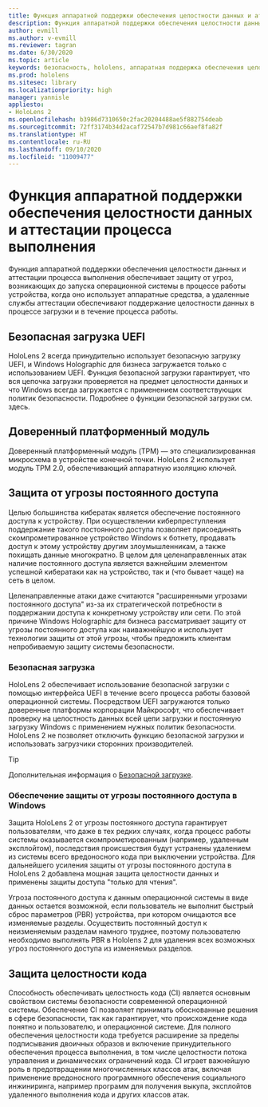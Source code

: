 ```yaml
---
title: Функция аппаратной поддержки обеспечения целостности данных и аттестации процесса выполнения
description: Функция аппаратной поддержки обеспечения целостности данных и аттестации процесса выполнения
author: evmill
ms.author: v-evmill
ms.reviewer: tagran
ms.date: 6/30/2020
ms.topic: article
keywords: безопасность, hololens, аппаратная поддержка обеспечения целостности данных, аттестация процесса выполнения, UEFI, безопасная загрузка UEFI, безопасная загрузка, доверенный платформенный модуль (TPM), защита от угроз, обеспечение защиты от угрозы постоянного доступа в Windows, обеспечение целостности кода, защита кода,
ms.prod: hololens
ms.sitesec: library
ms.localizationpriority: high
manager: yannisle
appliesto:
- HoloLens 2
ms.openlocfilehash: b3986d7310650c2fac20204488ae5f882754deab
ms.sourcegitcommit: 72ff3174b34d2acaf72547b7d981c66aef8fa82f
ms.translationtype: HT
ms.contentlocale: ru-RU
ms.lasthandoff: 09/10/2020
ms.locfileid: "11009477"
---
```

# Функция аппаратной поддержки обеспечения целостности данных и аттестации процесса выполнения

Функция аппаратной поддержки обеспечения целостности данных и аттестации процесса выполнения обеспечивает защиту от угроз, возникающих до запуска операционной системы в процессе работы устройства, когда оно использует аппаратные средства, а удаленные службы аттестации обеспечивают поддержание целостности данных в процессе загрузки и в течение процесса работы.

## Безопасная загрузка UEFI

HoloLens 2 всегда принудительно использует безопасную загрузку UEFI, и Windows Holographic для бизнеса загружается только с использованием UEFI.
Функция безопасной загрузки гарантирует, что вся цепочка загрузки проверяется на предмет целостности данных и что Windows всегда загружается с применением соответствующих политик безопасности. Подробнее о функции безопасной загрузки см. здесь.

## Доверенный платформенный модуль

Доверенный платформенный модуль (TPM) — это специализированная микросхема в устройстве конечной точки. HoloLens 2 использует модуль TPM 2.0, обеспечивающий аппаратную изоляцию ключей.

## Защита от угрозы постоянного доступа

Целью большинства кибератак является обеспечение постоянного доступа к устройству. При осуществлении киберпреступления поддержание такого постоянного доступа позволяет присоединять скомпрометированное устройство Windows к ботнету, продавать доступ к этому устройству другим злоумышленникам, а также похищать данные многократно. В целом для целенаправленных атак наличие постоянного доступа является важнейшим элементом успешной кибератаки как на устройство, так и (что бывает чаще) на сеть в целом.  

Целенаправленные атаки даже считаются "расширенными угрозами постоянного доступа" из-за их стратегической потребности в поддержании доступа к конкретному устройству или сети. По этой причине Windows Holographic для бизнеса рассматривает защиту от угрозы постоянного доступа как наиважнейшую и использует технологии защиты от этой угрозы, чтобы предложить клиентам непробиваемую защиту системы безопасности.

### Безопасная загрузка 

HoloLens 2 обеспечивает использование безопасной загрузки с помощью интерфейса UEFI в течение всего процесса работы базовой операционной системы. Посредством UEFI загружаются только доверенные платформы корпорации Майкрософт, что обеспечивает проверку на целостность данных всей цепи загрузки и постоянную загрузку Windows с применением нужных политик безопасности. HoloLens 2 не позволяет отключить функцию безопасной загрузки и использовать загрузчики сторонних производителей.

> [!Tip]
> Дополнительная информация о [Безопасной загрузке](https://docs.microsoft.com/windows-hardware/design/device-experiences/oem-secure-boot).

### Обеспечение защиты от угрозы постоянного доступа в Windows

Защита HoloLens 2 от угрозы постоянного доступа гарантирует пользователям, что даже в тех редких случаях, когда процесс работы системы оказывается скомпрометированным (например, удаленным эксплойтом), последствия происшествия будут устранены удалением из системы всего вредоносного кода при выключении устройства. Для дальнейшего усиления защиты от угрозы постоянного доступа в HoloLens 2 добавлена мощная защита целостности данных и применены защиты доступа "только для чтения".

Угроза постоянного доступа к данным операционной системы в виде данных остается возможной, если пользователь не выполнит быстрый сброс параметров (PBR) устройства, при котором очищаются все изменяемые разделы. Осуществить постоянный доступ к неизменяемым разделам намного труднее, поэтому пользователю необходимо выполнять PBR в Hololens 2 для удаления всех возможных угроз постоянного доступа из изменяемых разделов.

## Защита целостности кода 

Способность обеспечивать целостность кода (CI) является основным свойством системы безопасности современной операционной системы. Обеспечение CI позволяет принимать обоснованные решения в сфере безопасности, так как гарантирует, что происхождение кода понятно и пользователю, и операционной системе. Для полного обеспечения целостности кода требуется расширение за пределы подписывания двоичных образов и включение принудительного обеспечения процесса выполнения, в том числе целостности потока управления и динамических ограничений кода. CI играет важнейшую роль в предотвращении многочисленных классов атак, включая применение вредоносного программного обеспечения социального инжиниринга, например программ для получения выкупа, эксплойтов удаленного выполнения кода и других классов атак.
